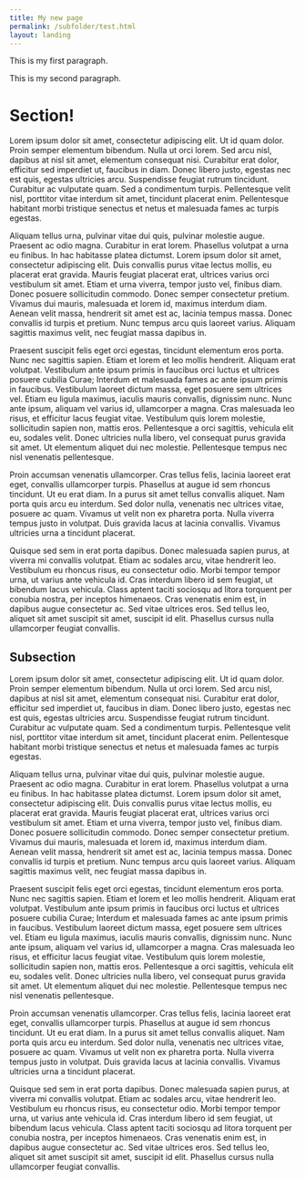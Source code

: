 ```yaml
---
title: My new page
permalink: /subfolder/test.html
layout: landing
---
```


This is my first paragraph.

This is my second paragraph.

# Section!

Lorem ipsum dolor sit amet, consectetur adipiscing elit. Ut id quam dolor. Proin semper elementum bibendum. Nulla ut orci lorem. Sed arcu nisl, dapibus at nisl sit amet, elementum consequat nisi. Curabitur erat dolor, efficitur sed imperdiet ut, faucibus in diam. Donec libero justo, egestas nec est quis, egestas ultricies arcu. Suspendisse feugiat rutrum tincidunt. Curabitur ac vulputate quam. Sed a condimentum turpis. Pellentesque velit nisl, porttitor vitae interdum sit amet, tincidunt placerat enim. Pellentesque habitant morbi tristique senectus et netus et malesuada fames ac turpis egestas.

Aliquam tellus urna, pulvinar vitae dui quis, pulvinar molestie augue. Praesent ac odio magna. Curabitur in erat lorem. Phasellus volutpat a urna eu finibus. In hac habitasse platea dictumst. Lorem ipsum dolor sit amet, consectetur adipiscing elit. Duis convallis purus vitae lectus mollis, eu placerat erat gravida. Mauris feugiat placerat erat, ultrices varius orci vestibulum sit amet. Etiam et urna viverra, tempor justo vel, finibus diam. Donec posuere sollicitudin commodo. Donec semper consectetur pretium. Vivamus dui mauris, malesuada et lorem id, maximus interdum diam. Aenean velit massa, hendrerit sit amet est ac, lacinia tempus massa. Donec convallis id turpis et pretium. Nunc tempus arcu quis laoreet varius. Aliquam sagittis maximus velit, nec feugiat massa dapibus in.

Praesent suscipit felis eget orci egestas, tincidunt elementum eros porta. Nunc nec sagittis sapien. Etiam et lorem et leo mollis hendrerit. Aliquam erat volutpat. Vestibulum ante ipsum primis in faucibus orci luctus et ultrices posuere cubilia Curae; Interdum et malesuada fames ac ante ipsum primis in faucibus. Vestibulum laoreet dictum massa, eget posuere sem ultrices vel. Etiam eu ligula maximus, iaculis mauris convallis, dignissim nunc. Nunc ante ipsum, aliquam vel varius id, ullamcorper a magna. Cras malesuada leo risus, et efficitur lacus feugiat vitae. Vestibulum quis lorem molestie, sollicitudin sapien non, mattis eros. Pellentesque a orci sagittis, vehicula elit eu, sodales velit. Donec ultricies nulla libero, vel consequat purus gravida sit amet. Ut elementum aliquet dui nec molestie. Pellentesque tempus nec nisl venenatis pellentesque.

Proin accumsan venenatis ullamcorper. Cras tellus felis, lacinia laoreet erat eget, convallis ullamcorper turpis. Phasellus at augue id sem rhoncus tincidunt. Ut eu erat diam. In a purus sit amet tellus convallis aliquet. Nam porta quis arcu eu interdum. Sed dolor nulla, venenatis nec ultrices vitae, posuere ac quam. Vivamus ut velit non ex pharetra porta. Nulla viverra tempus justo in volutpat. Duis gravida lacus at lacinia convallis. Vivamus ultricies urna a tincidunt placerat.

Quisque sed sem in erat porta dapibus. Donec malesuada sapien purus, at viverra mi convallis volutpat. Etiam ac sodales arcu, vitae hendrerit leo. Vestibulum eu rhoncus risus, eu consectetur odio. Morbi tempor tempor urna, ut varius ante vehicula id. Cras interdum libero id sem feugiat, ut bibendum lacus vehicula. Class aptent taciti sociosqu ad litora torquent per conubia nostra, per inceptos himenaeos. Cras venenatis enim est, in dapibus augue consectetur ac. Sed vitae ultrices eros. Sed tellus leo, aliquet sit amet suscipit sit amet, suscipit id elit. Phasellus cursus nulla ullamcorper feugiat convallis.

## Subsection

Lorem ipsum dolor sit amet, consectetur adipiscing elit. Ut id quam dolor. Proin semper elementum bibendum. Nulla ut orci lorem. Sed arcu nisl, dapibus at nisl sit amet, elementum consequat nisi. Curabitur erat dolor, efficitur sed imperdiet ut, faucibus in diam. Donec libero justo, egestas nec est quis, egestas ultricies arcu. Suspendisse feugiat rutrum tincidunt. Curabitur ac vulputate quam. Sed a condimentum turpis. Pellentesque velit nisl, porttitor vitae interdum sit amet, tincidunt placerat enim. Pellentesque habitant morbi tristique senectus et netus et malesuada fames ac turpis egestas.

Aliquam tellus urna, pulvinar vitae dui quis, pulvinar molestie augue. Praesent ac odio magna. Curabitur in erat lorem. Phasellus volutpat a urna eu finibus. In hac habitasse platea dictumst. Lorem ipsum dolor sit amet, consectetur adipiscing elit. Duis convallis purus vitae lectus mollis, eu placerat erat gravida. Mauris feugiat placerat erat, ultrices varius orci vestibulum sit amet. Etiam et urna viverra, tempor justo vel, finibus diam. Donec posuere sollicitudin commodo. Donec semper consectetur pretium. Vivamus dui mauris, malesuada et lorem id, maximus interdum diam. Aenean velit massa, hendrerit sit amet est ac, lacinia tempus massa. Donec convallis id turpis et pretium. Nunc tempus arcu quis laoreet varius. Aliquam sagittis maximus velit, nec feugiat massa dapibus in.

Praesent suscipit felis eget orci egestas, tincidunt elementum eros porta. Nunc nec sagittis sapien. Etiam et lorem et leo mollis hendrerit. Aliquam erat volutpat. Vestibulum ante ipsum primis in faucibus orci luctus et ultrices posuere cubilia Curae; Interdum et malesuada fames ac ante ipsum primis in faucibus. Vestibulum laoreet dictum massa, eget posuere sem ultrices vel. Etiam eu ligula maximus, iaculis mauris convallis, dignissim nunc. Nunc ante ipsum, aliquam vel varius id, ullamcorper a magna. Cras malesuada leo risus, et efficitur lacus feugiat vitae. Vestibulum quis lorem molestie, sollicitudin sapien non, mattis eros. Pellentesque a orci sagittis, vehicula elit eu, sodales velit. Donec ultricies nulla libero, vel consequat purus gravida sit amet. Ut elementum aliquet dui nec molestie. Pellentesque tempus nec nisl venenatis pellentesque.

Proin accumsan venenatis ullamcorper. Cras tellus felis, lacinia laoreet erat eget, convallis ullamcorper turpis. Phasellus at augue id sem rhoncus tincidunt. Ut eu erat diam. In a purus sit amet tellus convallis aliquet. Nam porta quis arcu eu interdum. Sed dolor nulla, venenatis nec ultrices vitae, posuere ac quam. Vivamus ut velit non ex pharetra porta. Nulla viverra tempus justo in volutpat. Duis gravida lacus at lacinia convallis. Vivamus ultricies urna a tincidunt placerat.

Quisque sed sem in erat porta dapibus. Donec malesuada sapien purus, at viverra mi convallis volutpat. Etiam ac sodales arcu, vitae hendrerit leo. Vestibulum eu rhoncus risus, eu consectetur odio. Morbi tempor tempor urna, ut varius ante vehicula id. Cras interdum libero id sem feugiat, ut bibendum lacus vehicula. Class aptent taciti sociosqu ad litora torquent per conubia nostra, per inceptos himenaeos. Cras venenatis enim est, in dapibus augue consectetur ac. Sed vitae ultrices eros. Sed tellus leo, aliquet sit amet suscipit sit amet, suscipit id elit. Phasellus cursus nulla ullamcorper feugiat convallis.

